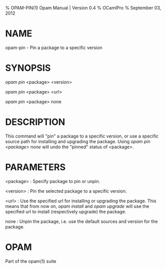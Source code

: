 % OPAM-PIN(1) Opam Manual | Version 0.4
% OCamlPro
% September 03, 2012

# NAME

opam-pin - Pin a package to a specific version

# SYNOPSIS

*opam pin* \<package\> \<version\>

*opam pin* \<package\> \<url\>

*opam pin* \<package\> none

# DESCRIPTION

This command will "pin" a package to a specific version, or use a
specific source path for installing and upgrading the package. Using
*opam pin \<package\> none* will undo the "pinned" status of
\<package\>.

# PARAMETERS

\<package\>
:   Specify package to pin or unpin.

\<version\>
:   Pin the selected package to a specific version.

\<url\>
:   Use the specified url for installing or upgrading the package. This
    means that from now on, *opam install* and *opam upgrade* will use the
    specified url to install (respectively upgrade) the package.

none
:   Unpin the package, i.e. use the default sources and version for the
    package.

# OPAM

Part of the opam(1) suite
